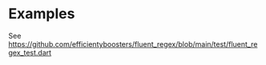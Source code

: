 # Examples

See https://github.com/efficientyboosters/fluent_regex/blob/main/test/fluent_regex_test.dart
